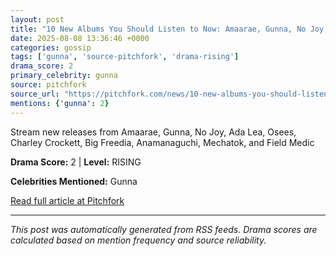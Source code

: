 ```yaml
---
layout: post
title: "10 New Albums You Should Listen to Now: Amaarae, Gunna, No Joy, and More"
date: 2025-08-08 13:36:46 +0000
categories: gossip
tags: ['gunna', 'source-pitchfork', 'drama-rising']
drama_score: 2
primary_celebrity: gunna
source: pitchfork
source_url: "https://pitchfork.com/news/10-new-albums-you-should-listen-to-now-amaarae-gunna-no-joy"
mentions: {'gunna': 2}
---
```


Stream new releases from Amaarae, Gunna, No Joy, Ada Lea, Osees, Charley Crockett, Big Freedia, Anamanaguchi, Mechatok, and Field Medic

**Drama Score:** 2 | **Level:** RISING

**Celebrities Mentioned:** Gunna

[Read full article at Pitchfork](https://pitchfork.com/news/10-new-albums-you-should-listen-to-now-amaarae-gunna-no-joy)

---
*This post was automatically generated from RSS feeds. Drama scores are calculated based on mention frequency and source reliability.*
